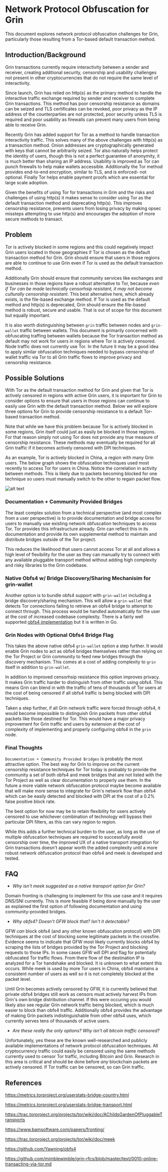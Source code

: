 # Network Protocol Obfuscation for Grin

This document explores network protocol obfuscation challenges for Grin, particularly those resulting from a Tor-based default transaction method.

## Introduction/Background

Grin transactions currently require interactivity between a sender and receiver, creating additional security, censorship and usability challenges not present in other cryptocurrencies that do not require the same level of interactivity.

Since launch, Grin has relied on http(s) as the primary method to handle the interactive traffic exchange required by sender and receiver to complete Grin transactions. This method has poor censorship resistance as domains can be seized and TLS certificates can be revoked, poor privacy as the IP address of the counterparties are not protected, poor security unless TLS is required and poor usability as firewalls can prevent many users from being able to receive Grin.

Recently Grin has added support for Tor as a method to handle transaction interactivity traffic. This solves many of the above challenges with http(s) as a transaction method. Onion addresses are cryptographically generated with keys that cannot be arbitrarily seized. Tor also naturally helps protect the identity of users, though this is not a perfect guarantee of anonymity, it is much better than sharing an IP address. Usability is improved as Tor can punch firewalls to help make wallets accessible. Additionally the Tor method provides end-to-end encryption, similar to TLS, and is enforced- not optional. Finally Tor helps enable payment proofs which are essential for large scale adoption.

Given the benefits of using Tor for transactions in Grin and the risks and challenges of using http(s) it makes sense to consider using Tor as the default transaction method and deprecating http(s). This improves censorship resistance, prevents users from losing privacy by making opsec missteps attempting to use http(s) and encourages the adoption of more secure methods to transact.

## Problem

Tor is actively blocked in some regions and this could negatively impact Grin users located in those geographies if Tor is chosen as the default transaction method for Grin. Grin should ensure that users in those regions are able to continue to use Grin even if Tor is used as the default transaction method.

Additionally Grin should ensure that community services like exchanges and businesses in those regions have a robust alternative to Tor, because _even if Tor can be made technically censorhsip resistant, it may not become culturally censorship resistant_. This best alternative here, which already exists, is the file-based exchange method. If Tor is used as the default method and http(s) is deprecated, Grin should ensure the file-based method is robust, secure and usable. That is out of scope for this document but equally important.

It is also worth distinguishing between `grin` traffic between nodes and `grin-wallet` traffic between wallets. This document is primarily concerned with obfuscating traffing between wallets because the Tor transaction method as default may not work for users in regions where Tor is actively censored. Node traffic does not currently use Tor. In the future it may be a good idea to apply similar obfuscation techniques needed to bypass censorship of wallet traffic via Tor to all Grin traffic flows to improve privacy and censorship resistance.

## Possible Solutions

With Tor as the default transaction method for Grin and given that Tor is actively censored in regions with active Grin users, it is important for Grin to consider options to ensure that users in those regions can continue to easily use Grin with the default transaction method. Below we will explore three options for Grin to provide censorship resistance to a default Tor-based transaction method.

Note that while we have this problem because Tor is actively blocked in some regions, Grin itself could just as easily be blocked in those regions. For that reason simply not using Tor does not provide any true measure of censorship resistance. These methods may eventually be required for all Grin traffic if it becomes actively censored with DPI techniques.

As an example, Tor is actively blocked in China, a region with many Grin users. The below graph shows the obfuscation techniques used most recently to access Tor for users in China. Notice the correlation in activity between methods. This is likely due to packets becoming blocked for one technique so users must manually switch to the other to regain packet flow.

![alt text](graphs/china_bridge_type.png "Transport Type Chosen by Tor Users in China Q1 2020")

### Documentation + Community Provided Bridges

The least complex solution from a technical perspective (and most complex from a user perspective) is to provide documentation and bridge access for users to manually use existing network obfuscation techniques to access Tor. Tor provides this infrastructure already. Grin can reflect this in its documentation and provide its own supplemental method to maintain and distribute bridges outside of the Tor project.

This reduces the likelihood that users cannot access Tor at all and allows a high level of flexibility for the user as they can manually try to connect with any available pluggable transport method without adding high complexity and risky libraries to the Grin codebase.

### Native Obfs4 w/ Bridge Discovery/Sharing Mechanisim for grin-wallet

Another option is to bundle obfs4 support with `grin-wallet` including a bridge discovery/sharing mechanism. This will allow a `grin-wallet` that detects Tor connections failing to retrieve an obfs4 bridge to attempt to connect through. This process would be handled automatically for the user at the cost of increased codebase complexity. There is a fairly well supported [obfs4 implementation](https://github.com/Yawning/obfs4) but it is written in Go.

### Grin Nodes with Optional Obfs4 Bridge Flag

This takes the above native obfs4 `grin-wallet` option a step further. It would enable Grin nodes to act as obfs4 bridges themselves rather than relying on the Tor Project or Grin community to feed new bridges through the discovery mechanism. This comes at a cost of adding complexity to `grin` itself in addition to `grin-wallet`.

In addition to improved censorhsip resistance this option improves privacy. It makes Grin traffic harder to distinguish from other traffic using obfs4. This means Grin can blend in with the traffic of tens of thousands of Tor users at the cost of being censored if all obfs4 traffic is being blocked with DPI techniques.

Taken a step further, if all Grin network traffic were forced through obfs4, it would become impossible to distinguish Grin packets from other obfs4 packets like those destined for Tor. This would have a major privacy improvement for Grin traffic and users by extension at the cost of complexity of implementing and properly configuring obfs4 in the `grin` node.

### Final Thoughts

`Documentation + Community Provided Bridges` is probably the most attractive option. The best way for Grin to improve on the current censorship resistance techniques for Tor today is probably to provide the community a set of both obfs4 and meek bridges that are not listed with the Tor Project as well as clear documentation to properly use them. In the future a more viable network obfuscation protocol maybe become available that will make more sense to integrate for Grin's network flow than obfs4 which can be easily detected and blocked with DPI at the cost of a 0.2% false positive block rate.

The best option for now may be to retain flexibility for users actively censored to use whichever combination of technology will bypass their particular DPI filters, as this can vary region to region.

While this adds a further technical burden to the user, as long as the use of multiple obfuscation techniques are required to successfully avoid censorship over time, the improved UX of a native transport integration for Grin transactions doesn't appear worth the added complexity until a more robust network obfuscation protocol than obfs4 and meek is developed and tested.

## FAQ

* *Why isn't meek suggested as a native transport option for Grin?*

Domain fronting is challenging to implement for this use case and it requires DNS/SNI currently. This is more feasible if being done manually by the user as explained the first option of following documentation and using community-provided bridges.

* *Why obfs4? Doesn't GFW block that? Isn't it detectable?*

GFW *can* block obfs4 (and any other known obfuscation protocol) with DPI techniques at the cost of blocking some legitimate packets in the crossfire. Evidence seems to indicate that GFW most likely currently blocks obfs4 by scraping the lists of bridges provided by the Tor Project and blocking requests to those IPs. In some cases GFW will DPI and flag for potentially obfuscated Tor traffic flows. From there flow of the destination IP is analyzed for a Tor handshake and blocked. It is unknown to what extent this occurs. While meek is used by more Tor users in China, obfs4 maintains a consistent number of users as well so it is not completely blocked at the packet level.

Until Grin becomes actively censored by GFW, it is currently believed that private obfs4 bridges still work as censors must actively harvest IPs from Grin's own bridge distribution channel. If this were occuring you would likely also see regular Grin network traffic being blocked, which is much easier to block than obfs4 traffic. Additionally obfs4 provides the advantage of making Grin packets indistinguishable from other obfs4 uses, which currently serves tens of thousands of active users.

* *Are these really the only options? Why isn't all bitcoin traffic censored?*

Unfortunately, yes these are the known well-researched and publicly available implementations of network protocol obfuscation techniques. All cryptocurrency traffic could easily be censored using the same methods currently used to censor Tor traffic, including Bitcoin and Grin. Research in this area is critical and should be done before *any* blockchain packets are actively censored. If Tor traffic can be censored, so can Grin traffic.

## References

https://metrics.torproject.org/userstats-bridge-country.html

https://metrics.torproject.org/userstats-bridge-transport.html

https://trac.torproject.org/projects/tor/wiki/doc/AChildsGardenOfPluggableTransports

https://www.bamsoftware.com/papers/fronting/

https://trac.torproject.org/projects/tor/wiki/doc/meek

https://github.com/Yawning/obfs4

https://github.com/mimblewimble/grin-rfcs/blob/master/text/0010-online-transacting-via-tor.md
